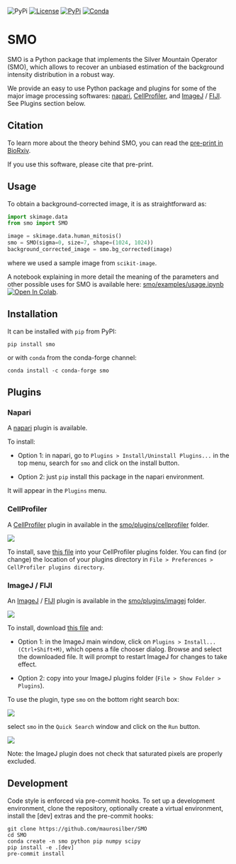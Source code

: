 ![PyPi](https://img.shields.io/pypi/pyversions/smo.svg)
[![License](https://img.shields.io/github/license/maurosilber/smo)](https://opensource.org/licenses/MIT)
[![PyPi](https://img.shields.io/pypi/v/smo.svg)](https://pypi.python.org/pypi/smo)
[![Conda](https://img.shields.io/conda/pn/conda-forge/smo)](https://anaconda.org/conda-forge/smo)

# SMO

SMO is a Python package that implements the Silver Mountain Operator (SMO), which allows to recover an unbiased estimation of the background intensity distribution in a robust way.

We provide an easy to use Python package and plugins for some of the major image processing softwares: [napari](https://napari.org), [CellProfiler](https://cellprofiler.org), and [ImageJ](https://imagej.net) / [FIJI](https://fiji.sc). See Plugins section below.

## Citation

To learn more about the theory behind SMO, you can read the [pre-print in BioRxiv](https://doi.org/10.1101/2021.11.09.467975).

If you use this software, please cite that pre-print.

## Usage

To obtain a background-corrected image, it is as straightforward as:

```python
import skimage.data
from smo import SMO

image = skimage.data.human_mitosis()
smo = SMO(sigma=0, size=7, shape=(1024, 1024))
background_corrected_image = smo.bg_corrected(image)
```

where we used a sample image from `scikit-image`.

A notebook explaining in more detail the meaning of the parameters and other possible uses for SMO is available here: [smo/examples/usage.ipynb](smo/examples/usage.ipynb) [![Open In Colab](https://colab.research.google.com/assets/colab-badge.svg)](https://colab.research.google.com/github/maurosilber/SMO/blob/main/smo/examples/usage.ipynb).

## Installation

It can be installed with `pip` from PyPI:

```
pip install smo
```

or with `conda` from the conda-forge channel:

```
conda install -c conda-forge smo
```

## Plugins
### Napari

A [napari](https://napari.org) plugin is available.

To install:

- Option 1: in napari, go to `Plugins > Install/Uninstall Plugins...` in the top menu, search for `smo` and click on the install button.

- Option 2: just `pip` install this package in the napari environment.

It will appear in the `Plugins` menu.

### CellProfiler

A [CellProfiler](https://cellprofiler.org) plugin in available in the [smo/plugins/cellprofiler](smo/plugins/cellprofiler) folder.

![](images/CellProfiler_SMO.png)

To install, save [this file](https://raw.githubusercontent.com/maurosilber/SMO/main/smo/plugins/cellprofiler/smo.py) into your CellProfiler plugins folder. You can find (or change) the location of your plugins directory in `File > Preferences > CellProfiler plugins directory`.

### ImageJ / FIJI

An [ImageJ](https://imagej.net) / [FIJI](https://fiji.sc) plugin is available in the [smo/plugins/imagej](smo/plugins/imagej) folder.

![](images/ImageJ_SMO.png)

To install, download [this file](https://raw.githubusercontent.com/maurosilber/SMO/main/smo/plugins/imagej/smo.py) and:

- Option 1: in the ImageJ main window, click on `Plugins > Install... (Ctrl+Shift+M)`, which opens a file chooser dialog. Browse and select the downloaded file. It will prompt to restart ImageJ for changes to take effect.

- Option 2: copy into your ImageJ plugins folder (`File > Show Folder > Plugins`).

To use the plugin, type `smo` on the bottom right search box:

![](images/ImageJ_MainWindow.png)

select `smo` in the `Quick Search` window and click on the `Run` button.

![](images/ImageJ_QuickSearch.png)

Note: the ImageJ plugin does not check that saturated pixels are properly excluded.

## Development

Code style is enforced via pre-commit hooks. To set up a development environment, clone the repository, optionally create a virtual environment, install the [dev] extras and the pre-commit hooks:

```
git clone https://github.com/maurosilber/SMO
cd SMO
conda create -n smo python pip numpy scipy
pip install -e .[dev]
pre-commit install
```
